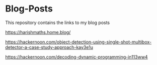 # Blog-Posts
This repository contains the links to my blog posts


https://harishmaths.home.blog/

https://hackernoon.com/object-detection-using-single-shot-multibox-detector-a-case-study-approach-kay3e1u

https://hackernoon.com/decoding-dynamic-programming-in113ww4
